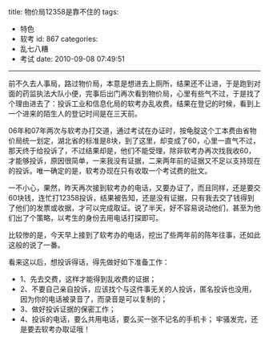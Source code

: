 title: 物价局12358是靠不住的
tags:
  - 特色
  - 软考
id: 867
categories:
  - 乱七八糟
  - 考试
date: 2010-09-08 07:49:51
---

前不久去人事局，路过物价局，本意是想进去上厕所，结果还不让进，于是跑到对面的药监执法大队小便，完事后出门再次看到物价局，心里有些气不过，于是找了个理由进去了：投诉工业和信息化局的软考办乱收费。结果在登记的时候，看到上一个进来的陌生人的登记时间是在三天前。

06年和07年两次与软考办打交道，通过考试在办证时，按龟腚这个工本费由省物价局统一划定，湖北省的标准是8块，到了这里，却变成了60，心里一直气不过，那天终于给投诉了，不过结果却是，他们不能受理，除非软考办再次找我收60，才能够投诉，原因很简单，一来我没有证据，二来两年前的证据又不足以支持现在的投诉。唯一确定的是，软考办现在只有收取一个考试费的批文。

一不小心，果然，昨天再次接到软考办的电话，又要办证了，而且同样，还是要交60块钱，连忙打12358投诉，结果被告知，还是没有证据，只有我去交了钱得到了他们的发票或收据，才可以完成取证。说了半天，好不容易说动他们，甚至为他们出了个策略，以考生的身份去用电话打探即可。

比较惨的是，今天早上接到了软考办的电话，挖出了些两年前的陈年往事，还如此这般的说了一番。

看来这以后，想投诉得话，得先做好如下准备工作：

*   1、先去交费，这样才能得到乱收费的证据；
*   2、不要自己亲自投诉，应该找个与这件事无关的人投诉，匿名投诉也没用，因为你的电话被录音了，而录音是可以复制的；
*   3、做好投诉证据的保密工作；
*   4、投诉的电话，要么共用电话，要么买一张不记名的手机卡；
牢骚发完，还是要去软考办取证哦！